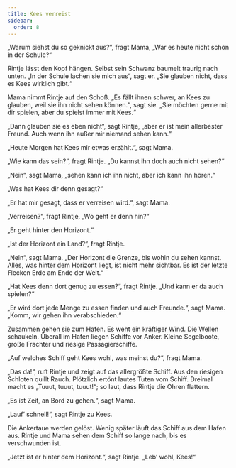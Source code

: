 ```yaml
---
title: Kees verreist
sidebar:
  order: 8
---
```


„Warum siehst du so geknickt aus?“, fragt Mama, „War es heute nicht schön in der Schule?“

Rintje lässt den Kopf hängen. Selbst sein Schwanz baumelt traurig nach unten. „In der Schule lachen sie mich aus“, sagt er. „Sie glauben nicht, dass es Kees wirklich gibt.“

Mama nimmt Rintje auf den Schoß. „Es fällt ihnen schwer, an Kees zu glauben, weil sie ihn nicht sehen können.“, sagt sie. „Sie möchten gerne mit dir spielen, aber du spielst immer mit Kees.“

„Dann glauben sie es eben nicht“, sagt Rintje, „aber er ist mein allerbester Freund. Auch wenn ihn außer mir niemand sehen kann.“

„Heute Morgen hat Kees mir etwas erzählt.“, sagt Mama.

„Wie kann das sein?“, fragt Rintje. „Du kannst ihn doch auch nicht sehen?“

„Nein“, sagt Mama, „sehen kann ich ihn nicht, aber ich kann ihn hören.“

„Was hat Kees dir denn gesagt?“

„Er hat mir gesagt, dass er verreisen wird.“, sagt Mama.

„Verreisen?“, fragt Rintje, „Wo geht er denn hin?“

„Er geht hinter den Horizont.“

„Ist der Horizont ein Land?“, fragt Rintje.

„Nein“, sagt Mama. „Der Horizont die Grenze, bis wohin du sehen kannst. Alles, was hinter dem Horizont liegt, ist nicht mehr sichtbar. Es ist der letzte Flecken Erde am Ende der Welt.“

„Hat Kees denn dort genug zu essen?“, fragt Rintje. „Und kann er da auch spielen?“

„Er wird dort jede Menge zu essen finden und auch Freunde.“, sagt Mama. „Komm, wir gehen ihn verabschieden.“

Zusammen gehen sie zum Hafen. Es weht ein kräftiger Wind. Die Wellen schaukeln. Überall im Hafen liegen Schiffe vor Anker. Kleine Segelboote, große Frachter und riesige Passagierschiffe.

„Auf welches Schiff geht Kees wohl, was meinst du?“, fragt Mama.

„Das da!“, ruft Rintje und zeigt auf das allergrößte Schiff. Aus den riesigen Schloten quillt Rauch. Plötzlich ertönt lautes Tuten vom Schiff. Dreimal macht es „Tuuut, tuuut, tuuut!“; so laut, dass Rintje die Ohren flattern.

„Es ist Zeit, an Bord zu gehen.“, sagt Mama.

„Lauf’ schnell!“, sagt Rintje zu Kees.

Die Ankertaue werden gelöst. Wenig später läuft das Schiff aus dem Hafen aus. Rintje und Mama sehen dem Schiff so lange nach, bis es verschwunden ist.

„Jetzt ist er hinter dem Horizont.“, sagt Rintje. „Leb’ wohl, Kees!“
